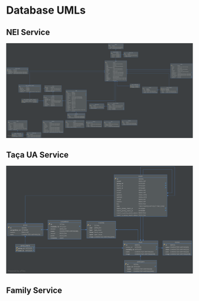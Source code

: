 
# Database UMLs

## NEI Service

![NEI Service UML](../assets/images/nei-uml.svg)

## Taça UA Service

![Taça UA Service UML](../assets/images/tacaua-uml.svg)

## Family Service

